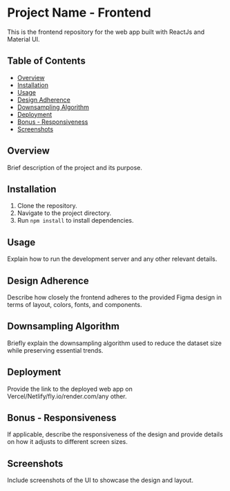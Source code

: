 # Project Name - Frontend

This is the frontend repository for the web app built with ReactJs and Material UI.

## Table of Contents
- [Overview](#overview)
- [Installation](#installation)
- [Usage](#usage)
- [Design Adherence](#design-adherence)
- [Downsampling Algorithm](#downsampling-algorithm)
- [Deployment](#deployment)
- [Bonus - Responsiveness](#bonus-responsiveness)
- [Screenshots](#screenshots)

## Overview

Brief description of the project and its purpose.

## Installation

1. Clone the repository.
2. Navigate to the project directory.
3. Run `npm install` to install dependencies.

## Usage

Explain how to run the development server and any other relevant details.

## Design Adherence

Describe how closely the frontend adheres to the provided Figma design in terms of layout, colors, fonts, and components.

## Downsampling Algorithm

Briefly explain the downsampling algorithm used to reduce the dataset size while preserving essential trends.

## Deployment

Provide the link to the deployed web app on Vercel/Netlify/fly.io/render.com/any other.

## Bonus - Responsiveness

If applicable, describe the responsiveness of the design and provide details on how it adjusts to different screen sizes.

## Screenshots

Include screenshots of the UI to showcase the design and layout.


